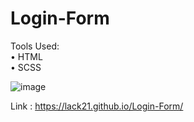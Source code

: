 # Login-Form

Tools Used:  
 • HTML  
 • SCSS  
 
![image](https://user-images.githubusercontent.com/100687592/220184403-a7a37d46-d91e-408b-ac3c-02d1d25b1812.png)

Link : https://lack21.github.io/Login-Form/
